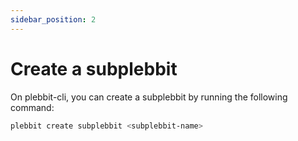 ```yaml
---
sidebar_position: 2
---
```


# Create a subplebbit

On plebbit-cli, you can create a subplebbit by running the following command:

```bash
plebbit create subplebbit <subplebbit-name>
```

